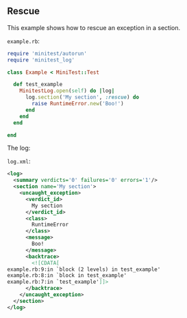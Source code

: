 ## Rescue

This example shows how to rescue an exception in a section.

```example.rb```:
```ruby
require 'minitest/autorun'
require 'minitest_log'

class Example < MiniTest::Test

  def test_example
    MinitestLog.open(self) do |log|
      log.section('My section', :rescue) do
        raise RuntimeError.new('Boo!')
      end
    end
  end

end
```

The log:

```log.xml```:
```xml
<log>
  <summary verdicts='0' failures='0' errors='1'/>
  <section name='My section'>
    <uncaught_exception>
      <verdict_id>
        My section
      </verdict_id>
      <class>
        RuntimeError
      </class>
      <message>
        Boo!
      </message>
      <backtrace>
        <![CDATA[
example.rb:9:in `block (2 levels) in test_example'
example.rb:8:in `block in test_example'
example.rb:7:in `test_example']]>
      </backtrace>
    </uncaught_exception>
  </section>
</log>
```
